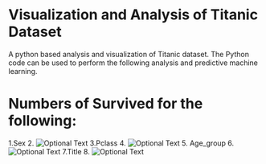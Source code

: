 # Visualization and Analysis of Titanic Dataset

A python based analysis and visualization of Titanic dataset. The Python code can be used to perform the following analysis and predictive machine learning.

# Numbers of Survived for the following:
1.Sex
2. ![Optional Text](https://github.com/asiat2/Titanic/blob/main/Figure_1.png)
3.Pclass
4. ![Optional Text](https://github.com/asiat2/Titanic/blob/main/Figure_2.png)
5. Age_group
6.  ![Optional Text](https://github.com/asiat2/Titanic/blob/main/Figure_4.png)
7.Title
8. ![Optional Text](https://github.com/asiat2/Titanic/blob/main/Figure_3.png)
